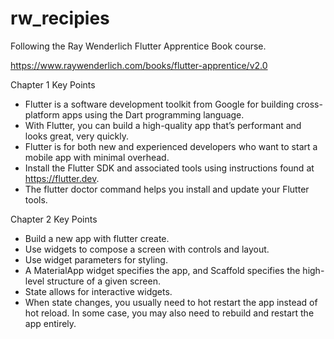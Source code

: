 # rw_recipies

Following the Ray Wenderlich Flutter Apprentice Book course.

https://www.raywenderlich.com/books/flutter-apprentice/v2.0

Chapter 1 Key Points
- Flutter is a software development toolkit from Google for building cross-platform apps using the Dart programming language.
- With Flutter, you can build a high-quality app that’s performant and looks great, very quickly.
- Flutter is for both new and experienced developers who want to start a mobile app with minimal overhead.
- Install the Flutter SDK and associated tools using instructions found at https://flutter.dev.
- The flutter doctor command helps you install and update your Flutter tools.

Chapter 2 Key Points
- Build a new app with flutter create.
- Use widgets to compose a screen with controls and layout.
- Use widget parameters for styling.
- A MaterialApp widget specifies the app, and Scaffold specifies the high-level structure of a given screen.
- State allows for interactive widgets.
- When state changes, you usually need to hot restart the app instead of hot reload. In some case, you may also need to rebuild and restart the app entirely.
